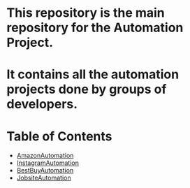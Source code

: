 # This repository is the main repository for the Automation Project.
# It contains all the automation projects done by groups of developers.

# Table of Contents
* [AmazonAutomation](#AmazonAutomation)
* [InstagramAutomation](#InstagramAutomation)
* [BestBuyAutomation](#BestBuyAutomation)
* [JobsiteAutomation](#JobsiteAutomation)


